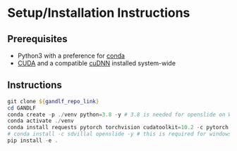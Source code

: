 # Setup/Installation Instructions

## Prerequisites

- Python3 with a preference for [conda](https://www.anaconda.com/)
- [CUDA](https://developer.nvidia.com/cuda-download) and a compatible [cuDNN](https://developer.nvidia.com/cudnn) installed system-wide

## Instructions

```powershell
git clone ${gandlf_repo_link}
cd GANDLF
conda create -p ./venv python=3.8 -y # 3.8 is needed for openslide on Windows
conda activate ./venv
conda install requests pytorch torchvision cudatoolkit=10.2 -c pytorch -y # install according to your cuda version https://pytorch.org/get-started/locally/
# conda install -c sdvillal openslide -y # this is required for windows
pip install -e .
```
